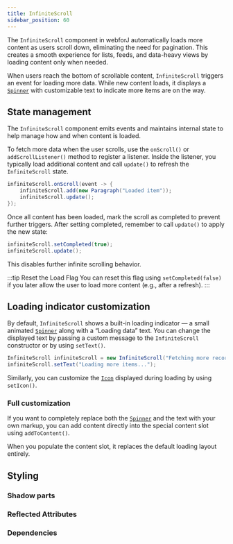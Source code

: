 ```yaml
---
title: InfiniteScroll
sidebar_position: 60
---
```


<DocChip chip="shadow" />
<DocChip chip="name" label="dwc-infinite-scroll" />
<JavadocLink type="infinite-scroll" location="com/webforj/component/infinitescroll/InfiniteScroll" top='true'/>

The `InfiniteScroll` component in webforJ automatically loads more content as users scroll down, eliminating the need for pagination. This creates a smooth experience for lists, feeds, and data-heavy views by loading content only when needed.

When users reach the bottom of scrollable content, `InfiniteScroll` triggers an event for loading more data. While new content loads, it displays a [`Spinner`](../components/spinner) with customizable text to indicate more items are on the way.

<ComponentDemo 
path='/webforj/infinitescroll?' 
javaE='https://raw.githubusercontent.com/webforj/webforj-documentation/refs/heads/main/src/main/java/com/webforj/samples/views/infinitescroll/InfiniteScrollView.java'
cssURL='https://raw.githubusercontent.com/webforj/webforj-documentation/main/src/main/resources/css/infinitescroll/infinitescroll.css'
height = '400px'
/>

## State management

The `InfiniteScroll` component emits events and maintains internal state to help manage how and when content is loaded.

To fetch more data when the user scrolls, use the `onScroll()` or `addScrollListener()` method to register a listener. Inside the listener, you typically load additional content and call `update()` to refresh the `InfiniteScroll` state.

```java
infiniteScroll.onScroll(event -> {
    infiniteScroll.add(new Paragraph("Loaded item"));
    infiniteScroll.update();
});
```

Once all content has been loaded, mark the scroll as completed to prevent further triggers. After setting completed, remember to call `update()` to apply the new state:

```java
infiniteScroll.setCompleted(true);
infiniteScroll.update();
```
This disables further infinite scrolling behavior.

:::tip Reset the Load Flag
You can reset this flag using `setCompleted(false)` if you later allow the user to load more content (e.g., after a refresh).
:::


## Loading indicator customization

By default, `InfiniteScroll` shows a built-in loading indicator — a small animated [`Spinner`](../components/spinner) along with a “Loading data” text. You can change the displayed text by passing a custom message to the `InfiniteScroll` constructor or by using `setText()`.

```java
InfiniteScroll infiniteScroll = new InfiniteScroll("Fetching more records...");
infiniteScroll.setText("Loading more items...");
```

Similarly, you can customize the [`Icon`](../components/icon) displayed during loading by using `setIcon()`.

<ComponentDemo 
path='/webforj/infinitescrollloading?' 
javaE='https://raw.githubusercontent.com/webforj/webforj-documentation/refs/heads/main/src/main/java/com/webforj/samples/views/infinitescroll/InfiniteScrollLoadingView.java'
cssURL='https://raw.githubusercontent.com/webforj/webforj-documentation/main/src/main/resources/css/infinitescroll/infinitescroll.css'
height = '400px'
/>

### Full customization

If you want to completely replace both the [`Spinner`](../components/spinner) and the text with your own markup,
you can add content directly into the special content slot using `addToContent()`.

When you populate the content slot, it replaces the default loading layout entirely.

<ComponentDemo 
path='/webforj/infinitescrollcustomloading?' 
javaE='https://raw.githubusercontent.com/webforj/webforj-documentation/refs/heads/main/src/main/java/com/webforj/samples/views/infinitescroll/InfiniteScrollCustomLoadingView.java'
cssURL='https://raw.githubusercontent.com/webforj/webforj-documentation/main/src/main/resources/css/infinitescroll/infinitescrollcustom.css'
height = '400px'
/>


## Styling

### Shadow parts

<TableBuilder tag='dwc-infinite-scroll' table="parts"/>

### Reflected Attributes

<TableBuilder tag='dwc-infinite-scroll' table='reflects'/>

### Dependencies

<TableBuilder tag='dwc-infinite-scroll' table="dependencies"/>

